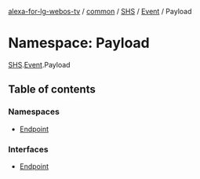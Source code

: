 [alexa-for-lg-webos-tv](../README.md) / [common](common.md) / [SHS](common.SHS.md) / [Event](common.SHS.Event.md) / Payload

# Namespace: Payload

[SHS](common.SHS.md).[Event](common.SHS.Event.md).Payload

## Table of contents

### Namespaces

- [Endpoint](common.SHS.Event.Payload.Endpoint.md)

### Interfaces

- [Endpoint](../interfaces/common.SHS.Event.Payload.Endpoint-1.md)
